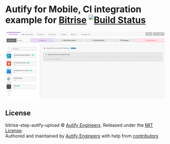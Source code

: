 [bitrise Badge]: https://app.bitrise.io/app/b2246b41a0cbce40/status.svg?token=BeHgX5a3U28aJGDfNZWHxg
[bitrise URL]:   https://app.bitrise.io/app/b2246b41a0cbce40

# Autify for Mobile, CI integration example for [Bitrise](https://www.bitrise.io/) [![Build Status][bitrise Badge]][bitrise URL]

<p>
<img src="https://github.com/autifyhq/for-mobile-ci-bitrise-integration-example/blob/main/.github/assets/bitrise-workflow.png?raw=true"/>
</p>

## License

bitrise-step-autify-upload © [Autify Engineers](https://github.com/autifyhq). Released under the [MIT License](LICENSE).<br/>
Authored and maintained by [Autify Engineers](https://github.com/autifyhq) with help from [contributors](https://github.com/autifyhq/for-mobile-ci-bitrise-integration-example/graphs/contributors)
